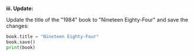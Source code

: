 **iii. Update:**

Update the title of the "1984" book to "Nineteen Eighty-Four" and save the changes:

```python
book.title = "Nineteen Eighty-Four"
book.save()
print(book)
